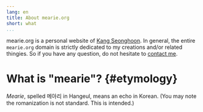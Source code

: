 ```yaml
---
lang: en
title: About mearie.org
short: what
...
```


mearie.org is a personal website of [Kang Seonghoon](/kang).
In general, the entire `mearie.org` domain is strictly dedicated to
my creations and/or related thingies.
So if you have any question, do not hesitate to [contact me](/cont).

# What is "mearie"? {#etymology}

*Mearie*, spelled 메아리 in Hangeul, means an echo in Korean.
(You may note the romanization is not standard. This is intended.)

